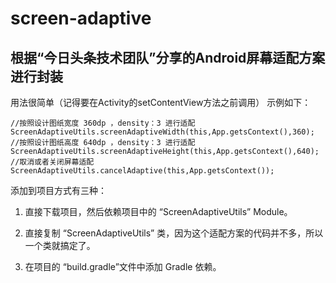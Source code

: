 # screen-adaptive 
## 根据“今日头条技术团队”分享的Android屏幕适配方案进行封装

用法很简单（记得要在Activity的setContentView方法之前调用）
示例如下：
```
//按照设计图纸宽度 360dp ，density：3 进行适配
ScreenAdaptiveUtils.screenAdaptiveWidth(this,App.getsContext(),360);
//按照设计图纸高度 640dp ，density：3 进行适配
ScreenAdaptiveUtils.screenAdaptiveHeight(this,App.getsContext(),640);
//取消或者关闭屏幕适配
ScreenAdaptiveUtils.cancelAdaptive(this,App.getsContext());
```

添加到项目方式有三种：
1. 直接下载项目，然后依赖项目中的 “ScreenAdaptiveUtils” Module。

2. 直接复制 “ScreenAdaptiveUtils” 类，因为这个适配方案的代码并不多，所以一个类就搞定了。

3. 在项目的 “build.gradle”文件中添加 Gradle 依赖。

